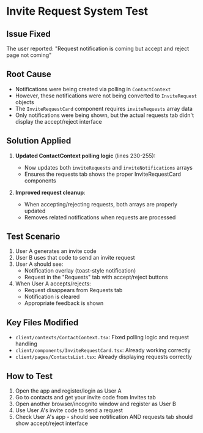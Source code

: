 # Invite Request System Test

## Issue Fixed
The user reported: "Request notification is coming but accept and reject page not coming"

## Root Cause
- Notifications were being created via polling in `ContactContext`
- However, these notifications were not being converted to `InviteRequest` objects
- The `InviteRequestCard` component requires `inviteRequests` array data
- Only notifications were being shown, but the actual requests tab didn't display the accept/reject interface

## Solution Applied
1. **Updated ContactContext polling logic** (lines 230-255):
   - Now updates both `inviteRequests` and `inviteNotifications` arrays
   - Ensures the requests tab shows the proper InviteRequestCard components

2. **Improved request cleanup**:
   - When accepting/rejecting requests, both arrays are properly updated
   - Removes related notifications when requests are processed

## Test Scenario
1. User A generates an invite code
2. User B uses that code to send an invite request
3. User A should see:
   - Notification overlay (toast-style notification)
   - Request in the "Requests" tab with accept/reject buttons
4. When User A accepts/rejects:
   - Request disappears from Requests tab
   - Notification is cleared
   - Appropriate feedback is shown

## Key Files Modified
- `client/contexts/ContactContext.tsx`: Fixed polling logic and request handling
- `client/components/InviteRequestCard.tsx`: Already working correctly
- `client/pages/ContactsList.tsx`: Already displaying requests correctly

## How to Test
1. Open the app and register/login as User A
2. Go to contacts and get your invite code from Invites tab
3. Open another browser/incognito window and register as User B
4. Use User A's invite code to send a request
5. Check User A's app - should see notification AND requests tab should show accept/reject interface

